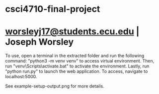 # csci4710-final-project
# worsleyj17@students.ecu.edu | Joseph Worsley


To use, open a terminal in the extracted folder and run the following command: "python3 -m venv venv" to access virtual environment.
Then, run "venv\Scripts\activate.bat" to activate the environment.
Lastly,  run "python run.py" to launch the web application.
To access, navigate to localhost:5000.

See example-setup-output.png for more details.
